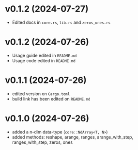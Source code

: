 # v0.1.2 (2024-07-27)

- Edited docs in `core.rs`, `lib.rs` and `zeros_ones.rs`

# v0.1.2 (2024-07-26)

- Usage guide edited in `README.md`
- Usage code edited in `README.md`

# v0.1.1 (2024-07-26)

- edited version on `Cargo.toml`
- build link has been edited on `README.md`

# v0.1.0 (2024-07-26)

- added a n-dim data-type (`core::NdArray<T, N>`)
- added methods: reshape, arange, ranges, arange_with_step, ranges_with_step, zeros, ones
